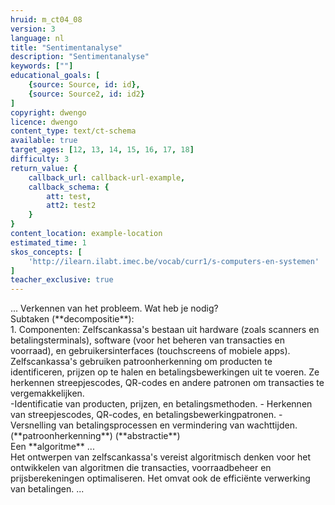 ```yaml
---
hruid: m_ct04_08
version: 3
language: nl
title: "Sentimentanalyse"
description: "Sentimentanalyse"
keywords: [""]
educational_goals: [
    {source: Source, id: id}, 
    {source: Source2, id: id2}
]
copyright: dwengo
licence: dwengo
content_type: text/ct-schema
available: true
target_ages: [12, 13, 14, 15, 16, 17, 18]
difficulty: 3
return_value: {
    callback_url: callback-url-example,
    callback_schema: {
        att: test,
        att2: test2
    }
}
content_location: example-location
estimated_time: 1
skos_concepts: [
    'http://ilearn.ilabt.imec.be/vocab/curr1/s-computers-en-systemen'
]
teacher_exclusive: true
---
```


<context>
... 
</div>
</context>
<decomposition>
Verkennen van het probleem. Wat heb je nodig? <br> Subtaken (**decompositie**):<br>
1. Componenten: Zelfscankassa's bestaan uit hardware (zoals scanners en betalingsterminals), software (voor het beheren van transacties en voorraad), en gebruikersinterfaces (touchscreens of mobiele apps).
</decomposition>
<patternRecognition>
Zelfscankassa's gebruiken patroonherkenning om producten te identificeren, prijzen op te halen en betalingsbewerkingen uit te voeren. Ze herkennen streepjescodes, QR-codes en andere patronen om transacties te vergemakkelijken.<br>
-Identificatie van  producten, prijzen, en betalingsmethoden.
- Herkennen van  streepjescodes, QR-codes, en  betalingsbewerkingpatronen.
 - Versnelling van betalingsprocessen en vermindering van wachttijden.
    (**patroonherkenning**)
</patternRecognition>
<abstraction>
(**abstractie**)<br>
</abstraction>
<algorithms>
Een **algoritme** ... <br>
Het ontwerpen van zelfscankassa's vereist algoritmisch denken voor het ontwikkelen van algoritmen die transacties, voorraadbeheer en prijsberekeningen optimaliseren. Het omvat ook de efficiënte verwerking van betalingen. 
</algorithms>
<implementation>
... 
</implementation>


